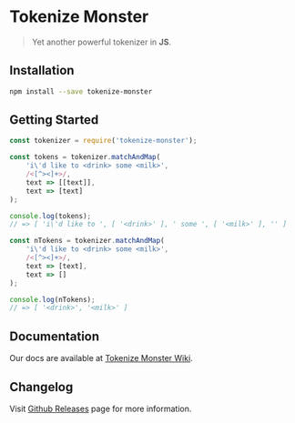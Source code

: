 Tokenize Monster
================

> Yet another powerful tokenizer in **JS**.

Installation
------------

```bash
npm install --save tokenize-monster
```

Getting Started
---------------

```javascript
const tokenizer = require('tokenize-monster');

const tokens = tokenizer.matchAndMap(
	'i\'d like to <drink> some <milk>',
	/<[^><]+>/,
	text => [[text]],
	text => [text]
);

console.log(tokens);
// => [ 'i\'d like to ', [ '<drink>' ], ' some ', [ '<milk>' ], '' ]

const nTokens = tokenizer.matchAndMap(
	'i\'d like to <drink> some <milk>',
	/<[^><]+>/,
	text => [text],
	text => []
);

console.log(nTokens);
// => [ '<drink>', '<milk>' ]
```

Documentation
-------------

Our docs are available at [Tokenize Monster Wiki](https://github.com/clitetailor/tokenize-monster/wiki).

Changelog
---------

Visit [Github Releases](https://github.com/clitetailor/tokenize-monster/releases) page for more information.

